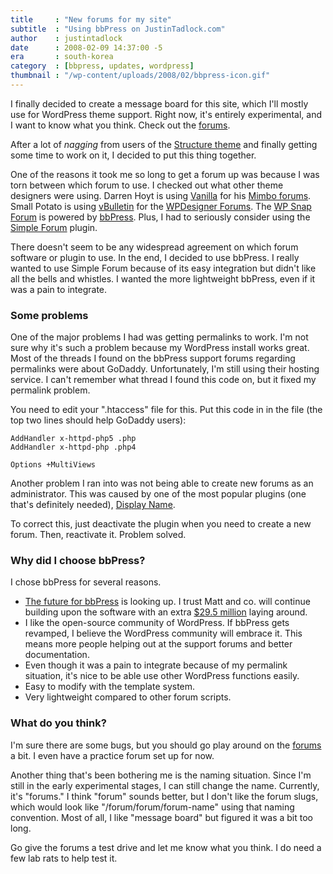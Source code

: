 ```yaml
---
title     : "New forums for my site"
subtitle  : "Using bbPress on JustinTadlock.com"
author    : justintadlock
date      : 2008-02-09 14:37:00 -5
era       : south-korea
category  : [bbpress, updates, wordpress]
thumbnail : "/wp-content/uploads/2008/02/bbpress-icon.gif"
---
```


I finally decided to create a message board for this site, which I'll mostly use for WordPress theme support.  Right now, it's entirely experimental, and I want to know what you think.  Check out the <a href="http://justintadlock.com/forums" title="Justin Tadlock's Forums"> forums</a>.

After a lot of <em> nagging</em> from users of the <a href="http://justintadlock.com/archives/2007/12/09/structure-wordpress-theme" title="Structure WordPress theme"> Structure theme</a> and finally getting some time to work on it, I decided to put this thing together.

One of the reasons it took me so long to get a forum up was because I was torn between which forum to use.  I checked out what other theme designers were using.  Darren Hoyt is using <a href="http://getvanilla.com" title="Vanilla"> Vanilla</a> for his <a href="http://www.darrenhoyt.com/forums/mimbo/" title="Mimbo Forums"> Mimbo forums</a>.  Small Potato is using <a href="http://vbulletin.com" title="vBulletin"> vBulletin</a> for the <a href="http://www.wpdesigner.com/forums/" title="WPDesigner Forums"> WPDesigner Forums</a>.  The <a href="http://www.wpsnap.com/blog/forum/" title="WP Snap Forum"> WP Snap Forum</a> is powered by <a href="http://bbpress.org" title="bbPress"> bbPress</a>.  Plus, I had to seriously consider using the <a href="http://www.stuff.yellowswordfish.com/simple-forum/" title="Simple Forum WordPress plugin"> Simple Forum</a> plugin.

There doesn't seem to be any widespread agreement on which forum software or plugin to use.  In the end, I decided to use bbPress.  I really wanted to use Simple Forum because of its easy integration but didn't like all the bells and whistles.  I wanted the more lightweight bbPress, even if it was a pain to integrate.

<h3>Some problems</h3>

One of the major problems I had was getting permalinks to work.  I'm not sure why it's such a problem because my WordPress install works great.  Most of the threads I found on the bbPress support forums regarding permalinks were about GoDaddy.  Unfortunately, I'm still using their hosting service.  I can't remember what thread I found this code on, but it fixed my permalink problem.

You need to edit your ".htaccess" file for this.  Put this code in in the file (the top two lines should help GoDaddy users):

<pre><code>AddHandler x-httpd-php5 .php
AddHandler x-httpd-php .php4

Options +MultiViews</code></pre>

Another problem I ran into was not being able to create new forums as an administrator.  This was caused by one of the most popular plugins (one that's definitely needed), <a href="http://bbpress.org/plugins/topic/display-name/" title="Use Display Name"> Display Name</a>.

To correct this, just deactivate the plugin when you need to create a new forum.  Then, reactivate it.  Problem solved.

<h3>Why did I choose bbPress?</h3>

I chose bbPress for several reasons.

<ul>
<li><a href="http://bbpress.org/blog/2008/01/the-future-for-bbpress/" title="The future for bbPress">The future for bbPress</a> is looking up.  I trust Matt and co. will continue building upon the software with an extra <a href="http://gigaom.com/2008/01/22/wordpresscom-creator-raises-29m/" title="WordPress.com Creator Raises $29.5 M"> $29.5 million</a> laying around.</li>
<li>I like the open-source community of WordPress.  If bbPress gets revamped, I believe the WordPress community will embrace it.  This means more people helping out at the support forums and better documentation.</li>
<li>Even though it was a pain to integrate because of my permalink situation, it's nice to be able use other WordPress functions easily.</li>
<li>Easy to modify with the template system.</li>
<li>Very lightweight compared to other forum scripts.</li>
</ul>

<h3>What do you think?</h3>

I'm sure there are some bugs, but you should go play around on the <a href="http://justintadlock.com/forums" title="Justin Tadlock's Forums"> forums</a> a bit.  I even have a practice forum set up for now.

Another thing that's been bothering me is the naming situation.  Since I'm still in the early experimental stages, I can still change the name.  Currently, it's "forums."  I think "forum" sounds better, but I don't like the forum slugs, which would look like "/forum/forum/forum-name" using that naming convention.  Most of all, I like "message board" but figured it was a bit too long.

Go give the forums a test drive and let me know what you think.  I do need a few lab rats to help test it.

